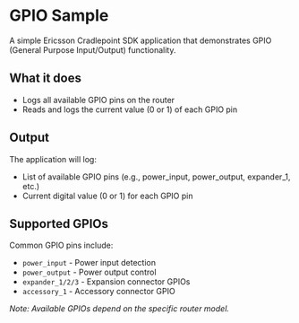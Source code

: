 # GPIO Sample

A simple Ericsson Cradlepoint SDK application that demonstrates GPIO (General Purpose Input/Output) functionality.

## What it does

- Logs all available GPIO pins on the router
- Reads and logs the current value (0 or 1) of each GPIO pin

## Output

The application will log:
- List of available GPIO pins (e.g., power_input, power_output, expander_1, etc.)
- Current digital value (0 or 1) for each GPIO pin

## Supported GPIOs

Common GPIO pins include:
- `power_input` - Power input detection
- `power_output` - Power output control
- `expander_1/2/3` - Expansion connector GPIOs
- `accessory_1` - Accessory connector GPIO

*Note: Available GPIOs depend on the specific router model.*